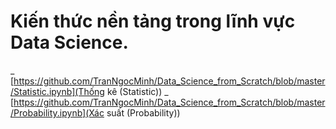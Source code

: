 # Kiến thức nền tảng trong lĩnh vực Data Science.
_ [https://github.com/TranNgocMinh/Data_Science_from_Scratch/blob/master/Statistic.ipynb](Thống kê (Statistic))
_ [https://github.com/TranNgocMinh/Data_Science_from_Scratch/blob/master/Probability.ipynb](Xác suất (Probability))
